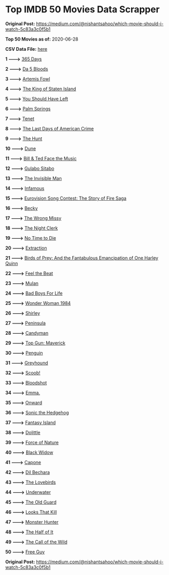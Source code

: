 # Top IMDB 50 Movies Data Scrapper

**Original Post:** https://medium.com/@nishantsahoo/which-movie-should-i-watch-5c83a3c0f5b1

**Top 50 Movies as of:** 2020-06-28

**CSV Data File:** [here](/Data/data.csv)

**1 --->** [365 Days](https://www.imdb.com/title/tt10886166/?ref_=adv_li_tt)

**2 --->** [Da 5 Bloods](https://www.imdb.com/title/tt9777644/?ref_=adv_li_tt)

**3 --->** [Artemis Fowl](https://www.imdb.com/title/tt3089630/?ref_=adv_li_tt)

**4 --->** [The King of Staten Island](https://www.imdb.com/title/tt9686708/?ref_=adv_li_tt)

**5 --->** [You Should Have Left](https://www.imdb.com/title/tt8201852/?ref_=adv_li_tt)

**6 --->** [Palm Springs](https://www.imdb.com/title/tt9484998/?ref_=adv_li_tt)

**7 --->** [Tenet](https://www.imdb.com/title/tt6723592/?ref_=adv_li_tt)

**8 --->** [The Last Days of American Crime](https://www.imdb.com/title/tt1552211/?ref_=adv_li_tt)

**9 --->** [The Hunt](https://www.imdb.com/title/tt8244784/?ref_=adv_li_tt)

**10 --->** [Dune](https://www.imdb.com/title/tt1160419/?ref_=adv_li_tt)

**11 --->** [Bill & Ted Face the Music](https://www.imdb.com/title/tt1086064/?ref_=adv_li_tt)

**12 --->** [Gulabo Sitabo](https://www.imdb.com/title/tt10333912/?ref_=adv_li_tt)

**13 --->** [The Invisible Man](https://www.imdb.com/title/tt1051906/?ref_=adv_li_tt)

**14 --->** [Infamous](https://www.imdb.com/title/tt7703924/?ref_=adv_li_tt)

**15 --->** [Eurovision Song Contest: The Story of Fire Saga](https://www.imdb.com/title/tt8580274/?ref_=adv_li_tt)

**16 --->** [Becky](https://www.imdb.com/title/tt10314450/?ref_=adv_li_tt)

**17 --->** [The Wrong Missy](https://www.imdb.com/title/tt9619798/?ref_=adv_li_tt)

**18 --->** [The Night Clerk](https://www.imdb.com/title/tt7979142/?ref_=adv_li_tt)

**19 --->** [No Time to Die](https://www.imdb.com/title/tt2382320/?ref_=adv_li_tt)

**20 --->** [Extraction](https://www.imdb.com/title/tt8936646/?ref_=adv_li_tt)

**21 --->** [Birds of Prey: And the Fantabulous Emancipation of One Harley Quinn](https://www.imdb.com/title/tt7713068/?ref_=adv_li_tt)

**22 --->** [Feel the Beat](https://www.imdb.com/title/tt10714856/?ref_=adv_li_tt)

**23 --->** [Mulan](https://www.imdb.com/title/tt4566758/?ref_=adv_li_tt)

**24 --->** [Bad Boys For Life](https://www.imdb.com/title/tt1502397/?ref_=adv_li_tt)

**25 --->** [Wonder Woman 1984](https://www.imdb.com/title/tt7126948/?ref_=adv_li_tt)

**26 --->** [Shirley](https://www.imdb.com/title/tt8430598/?ref_=adv_li_tt)

**27 --->** [Peninsula](https://www.imdb.com/title/tt8850222/?ref_=adv_li_tt)

**28 --->** [Candyman](https://www.imdb.com/title/tt9347730/?ref_=adv_li_tt)

**29 --->** [Top Gun: Maverick](https://www.imdb.com/title/tt1745960/?ref_=adv_li_tt)

**30 --->** [Penguin](https://www.imdb.com/title/tt11323316/?ref_=adv_li_tt)

**31 --->** [Greyhound](https://www.imdb.com/title/tt6048922/?ref_=adv_li_tt)

**32 --->** [Scoob!](https://www.imdb.com/title/tt3152592/?ref_=adv_li_tt)

**33 --->** [Bloodshot](https://www.imdb.com/title/tt1634106/?ref_=adv_li_tt)

**34 --->** [Emma.](https://www.imdb.com/title/tt9214832/?ref_=adv_li_tt)

**35 --->** [Onward](https://www.imdb.com/title/tt7146812/?ref_=adv_li_tt)

**36 --->** [Sonic the Hedgehog](https://www.imdb.com/title/tt3794354/?ref_=adv_li_tt)

**37 --->** [Fantasy Island](https://www.imdb.com/title/tt0983946/?ref_=adv_li_tt)

**38 --->** [Dolittle](https://www.imdb.com/title/tt6673612/?ref_=adv_li_tt)

**39 --->** [Force of Nature](https://www.imdb.com/title/tt10308928/?ref_=adv_li_tt)

**40 --->** [Black Widow](https://www.imdb.com/title/tt3480822/?ref_=adv_li_tt)

**41 --->** [Capone](https://www.imdb.com/title/tt6199572/?ref_=adv_li_tt)

**42 --->** [Dil Bechara](https://www.imdb.com/title/tt8110330/?ref_=adv_li_tt)

**43 --->** [The Lovebirds](https://www.imdb.com/title/tt8851668/?ref_=adv_li_tt)

**44 --->** [Underwater](https://www.imdb.com/title/tt5774060/?ref_=adv_li_tt)

**45 --->** [The Old Guard](https://www.imdb.com/title/tt7556122/?ref_=adv_li_tt)

**46 --->** [Looks That Kill](https://www.imdb.com/title/tt8179470/?ref_=adv_li_tt)

**47 --->** [Monster Hunter](https://www.imdb.com/title/tt6475714/?ref_=adv_li_tt)

**48 --->** [The Half of It](https://www.imdb.com/title/tt9683478/?ref_=adv_li_tt)

**49 --->** [The Call of the Wild](https://www.imdb.com/title/tt7504726/?ref_=adv_li_tt)

**50 --->** [Free Guy](https://www.imdb.com/title/tt6264654/?ref_=adv_li_tt)

**Original Post:** https://medium.com/@nishantsahoo/which-movie-should-i-watch-5c83a3c0f5b1
